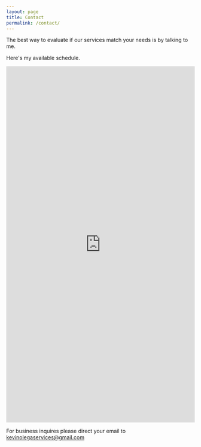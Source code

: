 ```yaml
---
layout: page
title: Contact
permalink: /contact/
---
```

The best way to evaluate if our services match your needs is by talking to me. 

Here's my available schedule.

<!-- Calendly inline widget begin -->
<iframe src="https://calendly.com/kevinolegaservices/60min" width="100%" height="950" scrolling="no" frameborder="0"></iframe>
<!-- Calendly inline widget end -->

For business inquires please direct your email to [kevinolegaservices@gmail.com](mailto:kevinolegaservices@gmail.com)